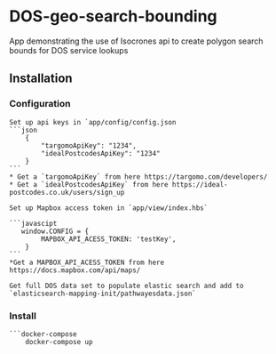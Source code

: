 # DOS-geo-search-bounding
App demonstrating the use of Isocrones api to create polygon search bounds for DOS service lookups

## Installation

### Configuration
    Set up api keys in `app/config/config.json
    ```json
        {
            "targomoApiKey": "1234",
            "idealPostcodesApiKey": "1234" 
        }
    ```
    * Get a `targomoApiKey` from here https://targomo.com/developers/ 
    * Get a `idealPostcodesApiKey` from here https://ideal-postcodes.co.uk/users/sign_up

    Set up Mapbox access token in `app/view/index.hbs`

    ```javascipt
       window.CONFIG = {
            MAPBOX_API_ACESS_TOKEN: 'testKey',
        }
    ```
    *Get a MAPBOX_API_ACESS_TOKEN from here https://docs.mapbox.com/api/maps/

    Get full DOS data set to populate elastic search and add to `elasticsearch-mapping-init/pathwayesdata.json`

### Install
    ```docker-compose
        docker-compose up